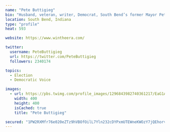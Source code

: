 ```yaml
---
name: "Pete Buttigieg"
bio: "Husband, veteran, writer, Democrat, South Bend’s former Mayor Pete. Boot-Edge-Edge. (he/him)"
location: South Bend, Indiana
type: "profile"
heat: 593

website: https://www.wintheera.com/

twitter:
  username: PeteButtigieg
  url: https://twitter.com/PeteButtigieg
  followers: 2340174

topics:
  - Election
  - Democratic Voice

images:
  - url: https://pbs.twimg.com/profile_images/1296843982740361217/EaG1ATqj_400x400.jpg
    width: 400
    height: 400
    isCached: true
    title: "Pete Buttigieg"

secured: "1PW2RXMfr76e020eZTz9hVBOfOilL7Yln232cDYPxmUTEWneKWOzY7jQEhorvP1pLxdd7LZSDnbEP1TNyEgKANYKc04mmmNNndMuWzY4GqJQ95bKpFiTfRol17cARrp3r4JV8jfDGo8FSTxxtujVFwIlg6RG96Mt5dB5Uo0TOSl2n8Hd2Imjx8rhXWUbxftC0c0ra+ycecBUHfVTZbtDjkJFdvAqooPOL7sUN+s1IHR8Rbm+Ouzw6ZjuhLanVxvfFFH2usZI19Lwb1jI/J7IEV6X2BWct876+T8huzfmrkgl/NumnR6FedxxXel3fNSMrpCK9m6cxkPHeRrS5q9e26o1pY9j/bjx13KNLtSVaafiyOg5QO3PVW6JvXhngQA7wV3En8a8xYVFq+gbSqAAfJWXkLz/QhyG5bINK47PD2M=;EArK2wxhQf/5I6ygMc+xFQ=="
---
```


